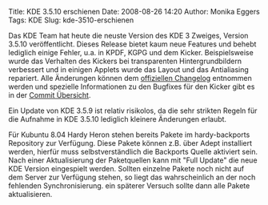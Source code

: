 Title: KDE 3.5.10 erschienen
Date: 2008-08-26 14:20
Author: Monika Eggers
Tags: KDE
Slug: kde-3510-erschienen

Das KDE Team hat heute die neuste Version des KDE 3 Zweiges, Version
3.5.10 veröffentlicht. Dieses Release bietet kaum neue Features und
behebt lediglich einige Fehler, u.a. in KPDF, KGPG und dem Kicker.
Beispielsweise wurde das Verhalten des Kickers bei transparenten
Hintergrundbildern verbessert und in einigen Applets wurde das Layout
und das Antialiasing repariert. Alle Änderungen können dem [offiziellen
Changelog](http://www.kde.org/announcements/changelogs/changelog3_5_9to3_5_10.php "http://www.kde.org/announcements/changelogs/changelog3_5_9to3_5_10.php") entnommen werden und spezielle Informationen zu den Bugfixes für
den Kicker gibt es in der [Commit
Übersicht](http://commit-digest.org/issues/2008-08-03/ "http://commit-digest.org/issues/2008-08-03/").

</p>
Ein Update von KDE 3.5.9 ist relativ risikolos, da die sehr strikten
Regeln für die Aufnahme in KDE 3.5.10 lediglich kleinere Änderungen
erlaubt.

</p>
Für Kubuntu 8.04 Hardy Heron stehen bereits Pakete im hardy-backports
Repository zur Verfügung. Diese Pakete können z.B. über Adept
installiert werden, hierfür muss selbstverständlich die Backports Quelle
aktiviert sein. Nach einer Aktualisierung der Paketquellen kann mit
"Full Update" die neue KDE Version eingespielt werden. Sollten einzelne
Pakete noch nicht auf dem Server zur Verfügung stehen, so liegt das
wahrscheinlich an der noch fehlenden Synchronisierung. ein späterer
Versuch sollte dann alle Pakete aktualisieren.

</p>

